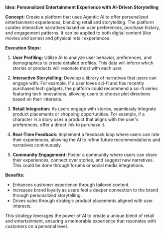 **Idea: Personalized Entertainment Experience with AI-Driven Storytelling**

**Concept:** Create a platform that uses Agentic AI to offer personalized entertainment experiences, blending retail and storytelling. The platform curates interactive narratives based on user preferences, purchase history, and engagement patterns. It can be applied to both digital content (like movies and series) and physical retail experiences.

**Execution Steps:**

1. **User Profiling:** Utilize AI to analyze user behavior, preferences, and demographics to create detailed profiles. This data will inform which stories or products will resonate most with each user.

2. **Interactive Storytelling:** Develop a library of narratives that users can engage with. For example, if a user loves sci-fi and has recently purchased tech gadgets, the platform could recommend a sci-fi series featuring tech innovations, allowing users to choose plot directions based on their interests.

3. **Retail Integration:** As users engage with stories, seamlessly integrate product placements or shopping opportunities. For example, if a character in a story uses a product that aligns with the user's preferences, offer a direct link to purchase it.

4. **Real-Time Feedback:** Implement a feedback loop where users can rate their experiences, allowing the AI to refine future recommendations and narratives continuously.

5. **Community Engagement:** Foster a community where users can share their experiences, connect over stories, and suggest new narratives. This could be done through forums or social media integrations.

**Benefits:**
- Enhances customer experience through tailored content.
- Increases brand loyalty as users feel a deeper connection to the brand through personalized storytelling.
- Drives sales through strategic product placements aligned with user interests.

This strategy leverages the power of AI to create a unique blend of retail and entertainment, ensuring a memorable experience that resonates with customers on a personal level.